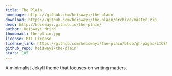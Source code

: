 ```yaml
---
title: The Plain
homepage: https://github.com/heiswayi/the-plain
download: https://github.com/heiswayi/the-plain/archive/master.zip
demo: http://heiswayi.github.io/the-plain/
author: Heiswayi Nrird
thumbnail: the-plain.jpg
license: MIT License
license_link: https://github.com/heiswayi/the-plain/blob/gh-pages/LICENSE
github_repo: heiswayi/the-plain
stars: 105
---
```


A minimalist Jekyll theme that focuses on writing matters.
